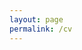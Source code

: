 ```yaml
---
layout: page
permalink: /cv
---
```


<object data="{{ site.baseurl }}/_creds/Walter_CV_web.pdf" width="100%" height="1000" type='application/pdf'></object>
